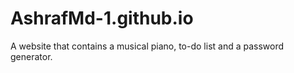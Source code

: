 # AshrafMd-1.github.io

A website that contains a musical piano, to-do list and a password generator.
